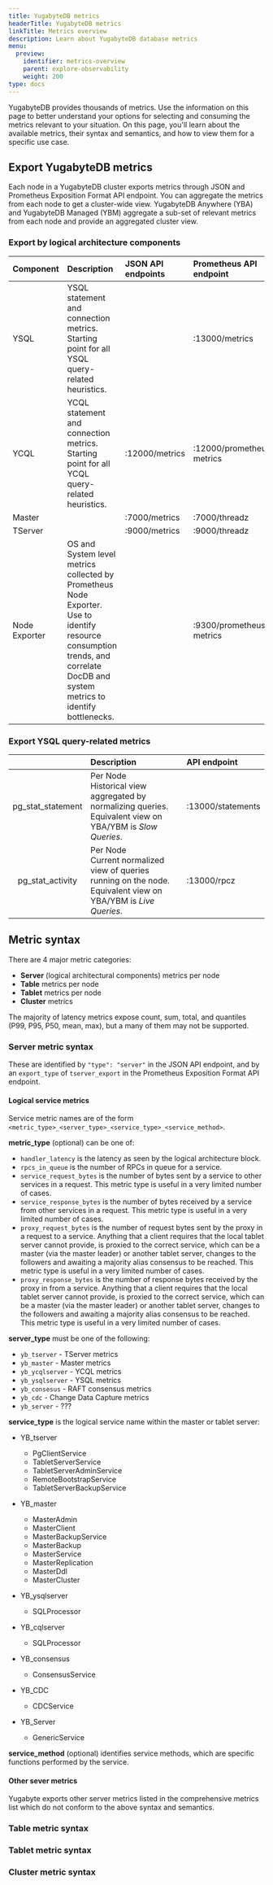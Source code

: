 ```yaml
---
title: YugabyteDB metrics
headerTitle: YugabyteDB metrics
linkTitle: Metrics overview
description: Learn about YugabyteDB database metrics
menu:
  preview:
    identifier: metrics-overview
    parent: explore-observability
    weight: 200
type: docs
---
```


YugabyteDB provides thousands of metrics. Use the information on this page to better understand your options for selecting and consuming the metrics relevant to your situation. On this page, you'll learn about the available metrics, their syntax and semantics, and how to view them for a specific use case.

## Export YugabyteDB metrics

Each node in a YugabyteDB cluster exports metrics through JSON and Prometheus Exposition Format API endpoint. You can aggregate the metrics from each node to get a cluster-wide view. YugabyteDB Anywhere (YBA) and YugabyteDB Managed (YBM) aggregate a sub-set of relevant metrics from each node and provide an aggregated cluster view.

### Export by logical architecture components

| Component | Description | JSON API endpoints | Prometheus API endpoint |
| :-------- | :---------- | :----------------- | :---------------------------------------- |
| YSQL | YSQL statement and connection metrics. <br/> Starting point for all YSQL query-related heuristics. | | :13000/metrics | :13000/prometheus-metrics |
| YCQL | YCQL statement and connection metrics. <br/> Starting point for all YCQL query-related heuristics. | :12000/metrics | :12000/prometheus-metrics |
| Master | | :7000/metrics | :7000/threadz | :7000/prometheus-metrics |
| TServer | | :9000/metrics | :9000/threadz | :9000/prometheus-metrics |
| Node Exporter | OS and System level metrics collected by Prometheus Node Exporter. <br/> Use to identify resource consumption trends, and correlate DocDB and system metrics to identify bottlenecks. | | :9300/prometheus-metrics |

### Export YSQL query-related metrics

|     | Description | API endpoint |
| :-: | :---------- | :----------- |
| pg_stat_statement | Per Node <br/> Historical view aggregated by normalizing queries. <br/> Equivalent view on YBA/YBM is _Slow Queries_. | :13000/statements |
| pg_stat_activity | Per Node <br/> Current normalized view of queries running on the node. <br/> Equivalent view on YBA/YBM is _Live Queries_. | :13000/rpcz |

## Metric syntax

There are 4 major metric categories:

* **Server** (logical architectural components) metrics per node
* **Table** metrics per node
* **Tablet** metrics per node
* **Cluster** metrics

The majority of latency metrics expose count, sum, total, and quantiles (P99, P95, P50, mean, max), but a many of them may not be supported.

### Server metric syntax

These are identified by `"type": "server"` in the JSON API endpoint, and by an `export_type` of `tserver_export` in the Prometheus Exposition Format API endpoint.

#### Logical service metrics

Service metric names are of the form `<metric_type>_<server_type>_<service_type>_<service_method>`.

**metric_type** (optional) can be one of:

* `handler_latency` is the latency as seen by the logical architecture block.
* `rpcs_in_queue` is the number of RPCs in queue for a service.
* `service_request_bytes` is the number of bytes sent by a service to other services in a request. This metric type is useful in a very limited number of cases.
* `service_response_bytes` is the number of bytes received by a service from other services in a request. This metric type is useful in a very limited number of cases.
* `proxy_request_bytes` is the number of request bytes sent by the proxy in a request to a service.  Anything that a client requires that the local tablet server cannot provide, is proxied to the correct service, which can be a master (via the master leader) or another tablet server, changes to the followers and awaiting a majority alias consensus to be reached. This metric type is useful in a very limited number of cases.
* `proxy_response_bytes` is the number of response bytes received by the proxy in from a service. Anything that a client requires that the local tablet server cannot provide, is proxied to the correct service, which can be a master (via the master leader) or another tablet server, changes to the followers and awaiting a majority alias consensus to be reached. This metric type is useful in a very limited number of cases.

**server_type** must be one of the following:

* `yb_tserver` - TServer metrics
* `yb_master` - Master metrics
* `yb_ycqlserver` - YCQL metrics
* `yb_ysqlserver` - YSQL metrics
* `yb_consesus` - RAFT consensus metrics
* `yb_cdc` - Change Data Capture metrics
* `yb_server` - ???

**service_type** is the logical service name within the master or tablet server:

* YB_tserver
  * PgClientService
  * TabletServerService
  * TabletServerAdminService
  * RemoteBootstrapService
  * TabletServerBackupService

* YB_master
  * MasterAdmin
  * MasterClient
  * MasterBackupService
  * MasterBackup
  * MasterService
  * MasterReplication
  * MasterDdl
  * MasterCluster

* YB_ysqlserver
  * SQLProcessor

* YB_cqlserver
  * SQLProcessor

* YB_consensus
  * ConsensusService

* YB_CDC
  * CDCService

* YB_Server
  * GenericService

**service_method** (optional) identifies service methods, which are specific functions performed by the service.

#### Other sever metrics

Yugabyte exports other server metrics listed in the comprehensive metrics list which do not conform to the above syntax and semantics.

### Table metric syntax

### Tablet metric syntax

### Cluster metric syntax

